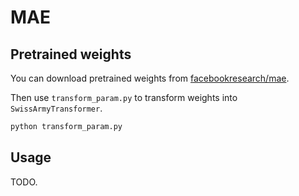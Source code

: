 # MAE

## Pretrained weights

You can download pretrained weights from [facebookresearch/mae](https://github.com/facebookresearch/mae/issues/8).

Then use `transform_param.py` to transform weights into `SwissArmyTransformer`.

```bash
python transform_param.py
```

## Usage

TODO.